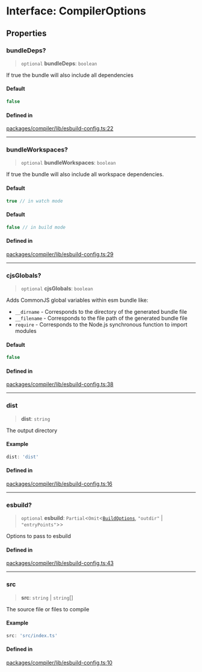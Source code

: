# Interface: CompilerOptions

## Properties

### bundleDeps?

> `optional` **bundleDeps**: `boolean`

If true the bundle will also include all dependencies

#### Default

```ts
false
```

#### Defined in

[packages/compiler/lib/esbuild-config.ts:22](https://github.com/andreisergiu98/baeta/blob/4c16a2c8fa14b6d48e42b6a2c2893542bd64b987/packages/compiler/lib/esbuild-config.ts#L22)

***

### bundleWorkspaces?

> `optional` **bundleWorkspaces**: `boolean`

If true the bundle will also include all workspace dependencies.

#### Default

```ts
true // in watch mode
```

#### Default

```ts
false // in build mode
```

#### Defined in

[packages/compiler/lib/esbuild-config.ts:29](https://github.com/andreisergiu98/baeta/blob/4c16a2c8fa14b6d48e42b6a2c2893542bd64b987/packages/compiler/lib/esbuild-config.ts#L29)

***

### cjsGlobals?

> `optional` **cjsGlobals**: `boolean`

Adds CommonJS global variables within esm bundle like:
- `__dirname` - Corresponds to the directory of the generated bundle file
- `__filename` - Corresponds to the file path of the generated bundle file
- `require` - Corresponds to the Node.js synchronous function to import modules

#### Default

```ts
false
```

#### Defined in

[packages/compiler/lib/esbuild-config.ts:38](https://github.com/andreisergiu98/baeta/blob/4c16a2c8fa14b6d48e42b6a2c2893542bd64b987/packages/compiler/lib/esbuild-config.ts#L38)

***

### dist

> **dist**: `string`

The output directory

#### Example

```ts
dist: 'dist'
```

#### Defined in

[packages/compiler/lib/esbuild-config.ts:16](https://github.com/andreisergiu98/baeta/blob/4c16a2c8fa14b6d48e42b6a2c2893542bd64b987/packages/compiler/lib/esbuild-config.ts#L16)

***

### esbuild?

> `optional` **esbuild**: `Partial`\<`Omit`\<[`BuildOptions`](../../esbuild/interfaces/BuildOptions.md), `"outdir"` \| `"entryPoints"`\>\>

Options to pass to esbuild

#### Defined in

[packages/compiler/lib/esbuild-config.ts:43](https://github.com/andreisergiu98/baeta/blob/4c16a2c8fa14b6d48e42b6a2c2893542bd64b987/packages/compiler/lib/esbuild-config.ts#L43)

***

### src

> **src**: `string` \| `string`[]

The source file or files to compile

#### Example

```ts
src: 'src/index.ts'
```

#### Defined in

[packages/compiler/lib/esbuild-config.ts:10](https://github.com/andreisergiu98/baeta/blob/4c16a2c8fa14b6d48e42b6a2c2893542bd64b987/packages/compiler/lib/esbuild-config.ts#L10)
